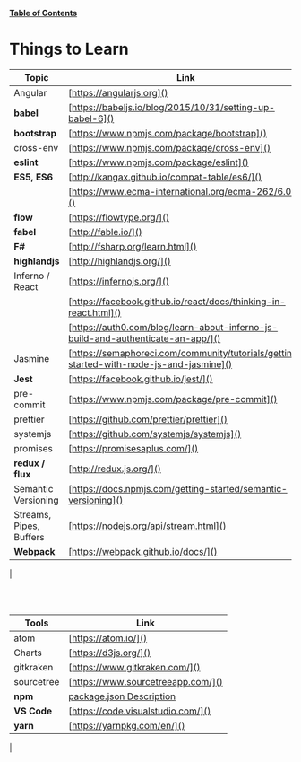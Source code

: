 [**Table of Contents**](index.md)

# Things to Learn

Topic | Link
------|-------
Angular| [https://angularjs.org]()
**babel** | [https://babeljs.io/blog/2015/10/31/setting-up-babel-6]()
**bootstrap** | [https://www.npmjs.com/package/bootstrap]()
cross-env | [https://www.npmjs.com/package/cross-env]()
**eslint** | [https://www.npmjs.com/package/eslint]()
**ES5, ES6** | [http://kangax.github.io/compat-table/es6/]()
    | [https://www.ecma-international.org/ecma-262/6.0/]()
**flow** | [https://flowtype.org/]()
**fabel** | [http://fable.io/]()
**F#** | [http://fsharp.org/learn.html]()
**highlandjs** | [http://highlandjs.org/]()
Inferno / React | [https://infernojs.org/]()
    | [https://facebook.github.io/react/docs/thinking-in-react.html]()
    | [https://auth0.com/blog/learn-about-inferno-js-build-and-authenticate-an-app/]()
Jasmine | [https://semaphoreci.com/community/tutorials/getting-started-with-node-js-and-jasmine]()
**Jest** | [https://facebook.github.io/jest/]()
pre-commit | [https://www.npmjs.com/package/pre-commit]()
prettier | [https://github.com/prettier/prettier]()
systemjs | [https://github.com/systemjs/systemjs]()
promises | [https://promisesaplus.com/]()
**redux / flux** | [http://redux.js.org/]()
Semantic Versioning | [https://docs.npmjs.com/getting-started/semantic-versioning]()
Streams, Pipes, Buffers | [https://nodejs.org/api/stream.html]()
**Webpack** | [https://webpack.github.io/docs/]()
|

<br />
<br />

Tools | Link
------ | ------
atom | [https://atom.io/]()
Charts | [https://d3js.org/]()
gitkraken | [https://www.gitkraken.com/]()
sourcetree | [https://www.sourcetreeapp.com/]()
**npm** | [package.json Description]()
**VS Code** | [https://code.visualstudio.com/]()
**yarn** | [https://yarnpkg.com/en/]()
|


